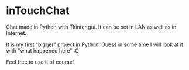 # inTouchChat

Chat made in Python with Tkinter gui. It can be set in LAN as well as in Internet.

It is my first "bigger" project in Python. Guess in some time I will look at it with "what happened here" :C

Feel free to use it of course! 
